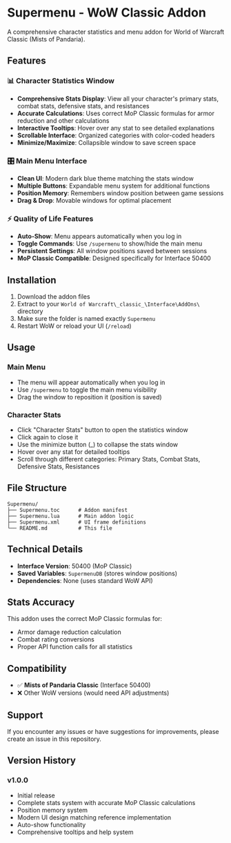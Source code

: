 # Supermenu - WoW Classic Addon

A comprehensive character statistics and menu addon for World of Warcraft Classic (Mists of Pandaria).

## Features

### 📊 **Character Statistics Window**
- **Comprehensive Stats Display**: View all your character's primary stats, combat stats, defensive stats, and resistances
- **Accurate Calculations**: Uses correct MoP Classic formulas for armor reduction and other calculations
- **Interactive Tooltips**: Hover over any stat to see detailed explanations
- **Scrollable Interface**: Organized categories with color-coded headers
- **Minimize/Maximize**: Collapsible window to save screen space

### 🎛️ **Main Menu Interface**
- **Clean UI**: Modern dark blue theme matching the stats window
- **Multiple Buttons**: Expandable menu system for additional functions
- **Position Memory**: Remembers window position between game sessions
- **Drag & Drop**: Movable windows for optimal placement

### ⚡ **Quality of Life Features**
- **Auto-Show**: Menu appears automatically when you log in
- **Toggle Commands**: Use `/supermenu` to show/hide the main menu
- **Persistent Settings**: All window positions saved between sessions
- **MoP Classic Compatible**: Designed specifically for Interface 50400

## Installation

1. Download the addon files
2. Extract to your `World of Warcraft\_classic_\Interface\AddOns\` directory
3. Make sure the folder is named exactly `Supermenu`
4. Restart WoW or reload your UI (`/reload`)

## Usage

### Main Menu
- The menu will appear automatically when you log in
- Use `/supermenu` to toggle the main menu visibility
- Drag the window to reposition it (position is saved)

### Character Stats
- Click "Character Stats" button to open the statistics window
- Click again to close it
- Use the minimize button (\_) to collapse the stats window
- Hover over any stat for detailed tooltips
- Scroll through different categories: Primary Stats, Combat Stats, Defensive Stats, Resistances

## File Structure

```
Supermenu/
├── Supermenu.toc      # Addon manifest
├── Supermenu.lua      # Main addon logic
├── Supermenu.xml      # UI frame definitions
└── README.md          # This file
```

## Technical Details

- **Interface Version**: 50400 (MoP Classic)
- **Saved Variables**: `SupermenuDB` (stores window positions)
- **Dependencies**: None (uses standard WoW API)

## Stats Accuracy

This addon uses the correct MoP Classic formulas for:
- Armor damage reduction calculation
- Combat rating conversions
- Proper API function calls for all statistics

## Compatibility

- ✅ **Mists of Pandaria Classic** (Interface 50400)
- ❌ Other WoW versions (would need API adjustments)

## Support

If you encounter any issues or have suggestions for improvements, please create an issue in this repository.

## Version History

### v1.0.0
- Initial release
- Complete stats system with accurate MoP Classic calculations
- Position memory system
- Modern UI design matching reference implementation
- Auto-show functionality
- Comprehensive tooltips and help system